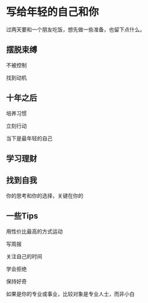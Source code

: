 # 写给年轻的自己和你

过两天要和一个朋友吃饭，想先做一些准备，也留下点什么。

## 摆脱束缚

不被控制

找到动机

## 十年之后

培养习惯

立刻行动

当下是最年轻的自己

## 学习理财

## 找到自我

你的思考和你的选择，关键在你的

## 一些Tips

用性价比最高的方式运动

写周报

关注自己的时间

学会拒绝

保持好奇

如果是你的专业或事业，比较对象是专业人士，而非小白
